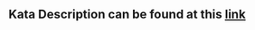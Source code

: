 ## Kata Description can be found at this [link](https://www.codewars.com/kata/54bf1c2cd5b56cc47f0007a1)
